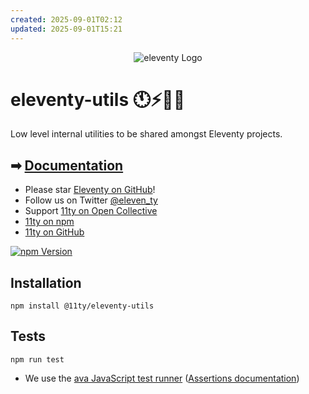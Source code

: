 ```yaml
---
created: 2025-09-01T02:12
updated: 2025-09-01T15:21
---
```

<p align="center"><img src="https://www.11ty.dev/img/logo-github.png" alt="eleventy Logo"></p>

# eleventy-utils 🕚⚡️🎈🐀

Low level internal utilities to be shared amongst Eleventy projects.

## ➡ [Documentation](https://www.11ty.dev/docs/)

- Please star [Eleventy on GitHub](https://github.com/11ty/eleventy/)!
- Follow us on Twitter [@eleven_ty](https://twitter.com/eleven_ty)
- Support [11ty on Open Collective](https://opencollective.com/11ty)
- [11ty on npm](https://www.npmjs.com/org/11ty)
- [11ty on GitHub](https://github.com/11ty)

[![npm Version](https://img.shields.io/npm/v/@11ty/eleventy-utils.svg?style=for-the-badge)](https://www.npmjs.com/package/@11ty/eleventy-utils)

## Installation

```
npm install @11ty/eleventy-utils
```

## Tests

```
npm run test
```

- We use the [ava JavaScript test runner](https://github.com/avajs/ava) ([Assertions documentation](https://github.com/avajs/ava/blob/master/docs/03-assertions.md))

